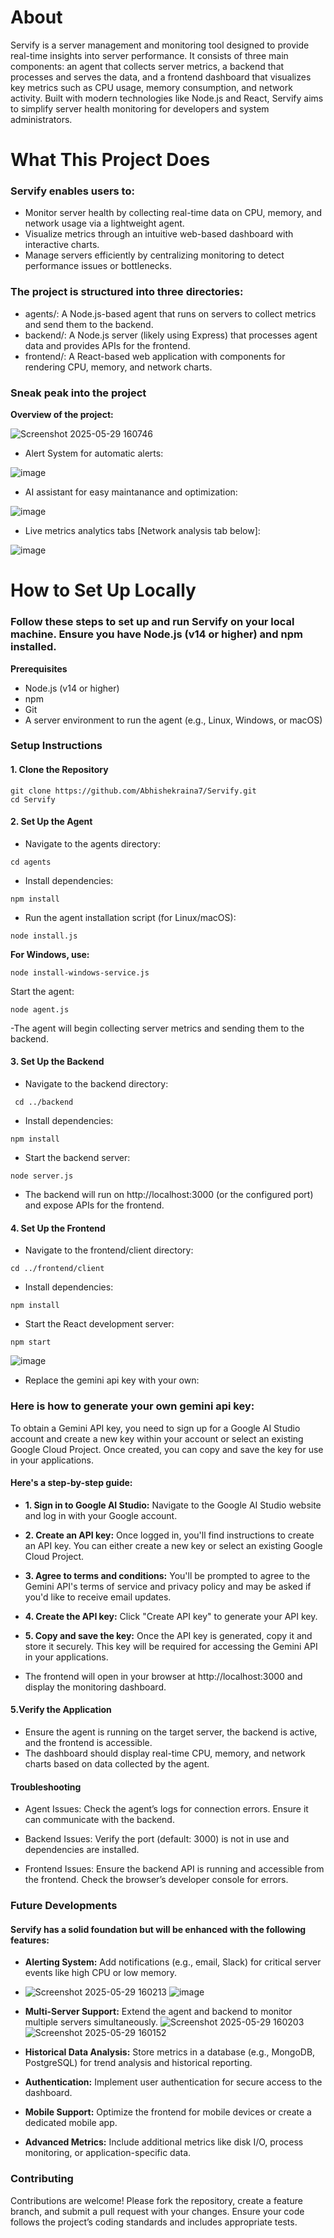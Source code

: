 # About
Servify is a server management and monitoring tool designed to provide real-time insights into server performance. 
It consists of three main components: an agent that collects server metrics, a backend that processes and serves the data, and a frontend dashboard that visualizes key metrics such as CPU usage, memory consumption, and network activity. 
Built with modern technologies like Node.js and React, Servify aims to simplify server health monitoring for developers and system administrators. 

# What This Project Does
### Servify enables users to:
- Monitor server health by collecting real-time data on CPU, memory, and network usage via a lightweight agent.
- Visualize metrics through an intuitive web-based dashboard with interactive charts.
- Manage servers efficiently by centralizing monitoring to detect performance issues or bottlenecks.

### The project is structured into three directories:
- agents/: A Node.js-based agent that runs on servers to collect metrics and send them to the backend.
- backend/: A Node.js server (likely using Express) that processes agent data and provides APIs for the frontend.
- frontend/: A React-based web application with components for rendering CPU, memory, and network charts.

### Sneak peak into the project

**Overview of the project:**

![Screenshot 2025-05-29 160746](https://github.com/user-attachments/assets/56d20c20-a4a6-403b-acdf-7f65e372c037)

- Alert System for automatic alerts:

![image](https://github.com/user-attachments/assets/d2be92dd-043e-4841-9a5e-de4a2a80e40f)

- AI assistant for easy maintanance and optimization:

![image](https://github.com/user-attachments/assets/e98448d8-f3f3-4ffa-b3c8-29b5af41425d)

- Live metrics analytics tabs [Network analysis tab below]:

![image](https://github.com/user-attachments/assets/092d3596-7759-4454-8812-71c825e39be2)
  
# How to Set Up Locally
### Follow these steps to set up and run Servify on your local machine. Ensure you have Node.js (v14 or higher) and npm installed.
**Prerequisites**
- Node.js (v14 or higher)
- npm
- Git
- A server environment to run the agent (e.g., Linux, Windows, or macOS)

### Setup Instructions

#### 1. Clone the Repository

```
git clone https://github.com/Abhishekraina7/Servify.git
cd Servify

```

#### 2. Set Up the Agent
- Navigate to the agents directory:
```
cd agents

```
- Install dependencies:
```
npm install

```
- Run the agent installation script (for Linux/macOS):
```
node install.js

```
**For Windows, use:**

```
node install-windows-service.js

```

Start the agent:

```
node agent.js

```

-The agent will begin collecting server metrics and sending them to the backend.

#### 3. Set Up the Backend

- Navigate to the backend directory:
```
 cd ../backend
```
- Install dependencies:
```
npm install

```
- Start the backend server:
```
node server.js

```
- The backend will run on http://localhost:3000 (or the configured port) and expose APIs for the frontend.

#### 4. Set Up the Frontend
- Navigate to the frontend/client directory:
```
cd ../frontend/client

```
- Install dependencies:
```
npm install

```
- Start the React development server:
```
npm start
```
![image](https://github.com/user-attachments/assets/8912c73b-c2dc-46e0-bf9e-6a7d25e2ac1b)
- Replace the gemini api key with your own:
  
### Here is how to generate your own gemini api key:
To obtain a Gemini API key, you need to sign up for a Google AI Studio account and create a new key within your account or select an existing Google Cloud Project. Once created, you can copy and save the key for use in your applications. 

#### Here's a step-by-step guide:
- **1. Sign in to Google AI Studio:**
Navigate to the Google AI Studio website and log in with your Google account. 
- **2. Create an API key:**
Once logged in, you'll find instructions to create an API key. You can either create a new key or select an existing Google Cloud Project. 
- **3. Agree to terms and conditions:**
You'll be prompted to agree to the Gemini API's terms of service and privacy policy and may be asked if you'd like to receive email updates. 
- **4. Create the API key:**
Click "Create API key" to generate your API key. 
- **5. Copy and save the key:**
Once the API key is generated, copy it and store it securely. This key will be required for accessing the Gemini API in your applications.
 
- The frontend will open in your browser at http://localhost:3000 and display the monitoring dashboard.

#### 5.Verify the Application

- Ensure the agent is running on the target server, the backend is active, and the frontend is accessible.
- The dashboard should display real-time CPU, memory, and network charts based on data collected by the agent.

#### Troubleshooting

- Agent Issues: Check the agent’s logs for connection errors. Ensure it can communicate with the backend.

- Backend Issues: Verify the port (default: 3000) is not in use and dependencies are installed.

- Frontend Issues: Ensure the backend API is running and accessible from the frontend. Check the browser’s developer console for errors.

 ### Future Developments

#### Servify has a solid foundation but will be enhanced with the following features:


- **Alerting System:** Add notifications (e.g., email, Slack) for critical server events like high CPU or low memory.
- ![Screenshot 2025-05-29 160213](https://github.com/user-attachments/assets/ac1e34d1-fbf4-435f-9350-f20a18f5822c)
![image](https://github.com/user-attachments/assets/385453fd-2bdb-45f1-8890-5b8de8a74015)
- **Multi-Server Support:** Extend the agent and backend to monitor multiple servers simultaneously.
![Screenshot 2025-05-29 160203](https://github.com/user-attachments/assets/1c473e5a-5157-4c07-b9f2-ae65c67a746e)
![Screenshot 2025-05-29 160152](https://github.com/user-attachments/assets/55e70697-e055-4822-b852-1cf003844e17)

- **Historical Data Analysis:** Store metrics in a database (e.g., MongoDB, PostgreSQL) for trend analysis and historical reporting.

- **Authentication:** Implement user authentication for secure access to the dashboard.

- **Mobile Support:** Optimize the frontend for mobile devices or create a dedicated mobile app.

- **Advanced Metrics:** Include additional metrics like disk I/O, process monitoring, or application-specific data.

### Contributing
Contributions are welcome! Please fork the repository, create a feature branch, and submit a pull request with your changes. Ensure your code follows the project’s coding standards and includes appropriate tests.
